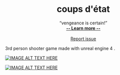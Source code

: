 <h1 align="center"> coups d'état</h1>
<p align="center">
    “vengeance is certain!”
  <br>
  <a href="#"><strong> -- Learn more -- </strong></a>
  <br>
  <br>
   <a href="https://github.com/Chinuon/coups-d-tat/issues/new">Report issue</a>
</p>

3rd person shooter game made with unreal engine 4 .

<a href="https://www.youtube.com/watch?v=ddtPfnBGOh8
" target="_blank"><img src="https://github.com/Chinuon/coups-d-tat/blob/master/Screenshot%20(490).png" 
alt="IMAGE ALT TEXT HERE"  /></a>

<a href="https://www.youtube.com/watch?v=kKN9nM_1fX0
" target="_blank"><img src="https://github.com/Chinuon/coups-d-tat/blob/master/Screenshot%20(490).png" 
alt="IMAGE ALT TEXT HERE"  /></a>

